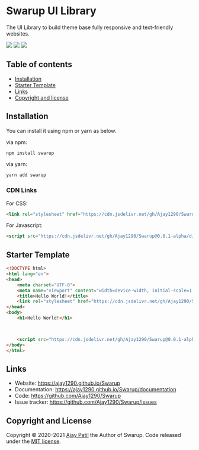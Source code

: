 # Swarup UI Library

The UI Library to build theme base fully responsive and text-friendly websites.

[![](https://img.shields.io/npm/v/swarup)](https://www.npmjs.com/package/swarup)
[![](https://data.jsdelivr.com/v1/package/gh/Ajay1290/swarup/badge)](https://www.jsdelivr.com/package/gh/Ajay1290/swarup)
[![](https://img.shields.io/github/license/Ajay1290/Swarup)](LICENCE)

## Table of contents
- [Installation](#installation)
- [Starter Template](#starter-template)
- [Links](#links)
- [Copyright and license](#copyright-and-license)

## Installation
You can install it using npm or yarn as below.

via npm:
```bash
npm install swarup
```
via yarn:
```bash
yarn add swarup
```

### CDN Links
For CSS:
```html
<link rel="stylesheet" href="https://cdn.jsdelivr.net/gh/Ajay1290/Swarup@0.0.1-alpha/dist/CSS/swarup.min.css">
```

For Javascript:
```html
<script src="https://cdn.jsdelivr.net/gh/Ajay1290/Swarup@0.0.1-alpha/dist/JS/swarup.min.js"></script>
```

## Starter Template

```html
<!DOCTYPE html>
<html lang="en">
<head>
    <meta charset="UTF-8">
    <meta name="viewport" content="width=device-width, initial-scale=1.0">
    <title>Hello World!</title>
    <link rel="stylesheet" href="https://cdn.jsdelivr.net/gh/Ajay1290/Swarup@0.0.1-alpha/dist/CSS/swarup.min.css">
</head>
<body>
    <h1>Hello World!</h1>


    
    <script src="https://cdn.jsdelivr.net/gh/Ajay1290/Swarup@0.0.1-alpha/dist/JS/swarup.min.js"></script>
</body>
</html>
```

## Links
* Website: https://ajay1290.github.io/Swarup
* Documentation: https://ajay1290.github.io/Swarup/documentation
* Code: https://github.com/Ajay1290/Swarup
* Issue tracker: https://github.com/Ajay1290/Swarup/issues

## Copyright and License
Copyright &copy; 2020-2021 [Ajay Patil](https://github.com/Ajay1290) the Author of Swarup. Code released under the [MIT license](LICENSE).